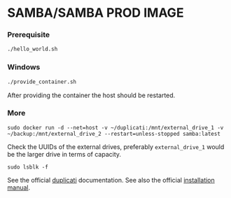 # SAMBA/SAMBA PROD IMAGE

### Prerequisite


```bash
./hello_world.sh
```

### Windows

```bash
./provide_container.sh
```
After providing the container the host should be restarted.

### More

```
sudo docker run -d --net=host -v ~/duplicati:/mnt/external_drive_1 -v ~/backup:/mnt/external_drive_2 --restart=unless-stopped samba:latest
```
Check the UUIDs of the external drives, preferably `external_drive_1` would be the larger drive in terms of capacity.
```
sudo lsblk -f 
```


See the official
[duplicati](https://duplicati.readthedocs.io/en/latest/)
documentation.
See also the official
[installation manual](https://duplicati.readthedocs.io/en/latest/02-installation/).
